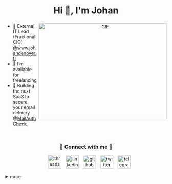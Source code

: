 <h1 align="center">Hi 👋, I'm Johan</h1>
<h3 align="center"></h3>

<a target="_blank" align="center">
  <img align="right" top="500" height="300" width="400" alt="GIF" src="https://media.giphy.com/media/SWoSkN6DxTszqIKEqv/giphy.gif">
</a>

- 🧠 External IT Lead (Fractional CIO) @www.johandenoyer.fr
- 🤝 I’m available for freelancing
- 👮 Building the next SaaS to secure your email delivery @<a href="https://github.com/MailAuthCheck-com">MailAuthCheck</a>


<br/>
<h3 align="center" > 🤝 Connect with me 🤝 </h3>

<p align="center">
 <div align="center"  class="icons-social" style="margin-left: 10px;">
  <a style="margin-left: 10px;" target="_blank" href="https://www.threads.net/@jdenoy"><img width="42" height="42" src="https://img.icons8.com/?size=60&id=oykyblY20T6o&format=png" alt="threads"/></a>
  <a style="margin-left: 10px;" target="_blank" href="https://linkedin.com/in/jdenoy"><img width="40" height="40" src="https://img.icons8.com/ios-filled/50/linkedin.png" alt="linkedin"/></a>
  <a style="margin-left: 10px;" target="_blank" href="https://github.com/jdenoy"><img width="40" height="40" src="https://img.icons8.com/ios-filled/50/github.png" alt="github"/></a>
  <a style="margin-left: 10px;" target="_blank" href="https://twitter.com/jdenoy"><img width="40" height="40" src="https://img.icons8.com/ios-filled/50/twitter.png" alt="twitter"/></a>
  <a style="margin-left: 10px;" target="_blank" href="https://t.me/jdenoy"><img width="40" height="40" src="https://img.icons8.com/ios-filled/50/telegram.png" alt="telegram"/></a>
 </div>
</p>




[//]: #!https://github.com/simple-icons/simple-icons/blob/master/slugs.md





<details>
<summary>more</summary>
  
# 💻 Tech Stack:
![Cursor](https://img.shields.io/badge/Cursor-%23121011.svg?style=flat&logo=Atom&logoColor=white)
![Atom](https://img.shields.io/badge/Atom-%2366595C.svg?style=flat&logo=Atom&logoColor=white) 
![visualstudiocode](https://img.shields.io/badge/Visual_Studio_Code-%230078D4.svg?style=flat&logo=visualstudiocode&logoColor=white) 

![Python](https://img.shields.io/badge/python-3670A0?style=flat&logo=python&logoColor=ffdd54) 
![PHP](https://img.shields.io/badge/php-%23777BB4.svg?style=flat&logo=php&logoColor=white) 
![Perl](https://img.shields.io/badge/perl-%2339457E.svg?style=flat&logo=perl&logoColor=white) 
![Go](https://img.shields.io/badge/go-%2300ADD8.svg?style=flat&logo=go&logoColor=white) 
![HTML5](https://img.shields.io/badge/html5-%23E34F26.svg?style=flat&logo=html5&logoColor=white) 
![Shell Script](https://img.shields.io/badge/shell_script-%23121011.svg?style=flat&logo=gnu-bash&logoColor=white) 

![AWS](https://img.shields.io/badge/AWS-%23FF9900.svg?style=flat&logo=amazon-aws&logoColor=white) 
![Cloudflare](https://img.shields.io/badge/Cloudflare-F38020?style=flat&logo=Cloudflare&logoColor=white) 
![exoscale](https://img.shields.io/badge/exoscale-%23DA291C.svg?style=flat&logo=exoscale&logoColor=white) 
![Google Cloud](https://img.shields.io/badge/Google%20Cloud-%234285F4.svg?style=flat&logo=google-cloud&logoColor=white) 
![Scaleway](https://img.shields.io/badge/SCALEWAY-%234f0599.svg?style=flat&logo=scaleway&logoColor=white) 
![ovh](https://img.shields.io/badge/ovh-%23002dbe.svg?style=flat&logo=ovh&logoColor=white) 

![N8N](https://img.shields.io/badge/N8N-white.svg?style=flat&logo=n8n&logoColor=red) 
![Make](https://img.shields.io/badge/Make-white.svg?style=flat&logo=make&logoColor=purple) 
![Zapier](https://img.shields.io/badge/Zapier-white.svg?style=flat&logo=n8n&logoColor=orange) 
![Home Assistant](https://img.shields.io/badge/Home-Assitant-white.svg?style=flat&logo=homeassistant&logoColor=lightblue)

![Apache](https://img.shields.io/badge/apache-%23D42029.svg?style=flat&logo=apache&logoColor=white) 
![Nginx](https://img.shields.io/badge/nginx-%23009639.svg?style=flat&logo=nginx&logoColor=white) 
![Proxmox](https://img.shields.io/badge/proxmox-%23009639.svg?style=flat&logo=proxmox&logoColor=white) 

![MongoDB](https://img.shields.io/badge/MongoDB-%234ea94b.svg?style=flat&logo=mongodb&logoColor=white) 
![MariaDB](https://img.shields.io/badge/MariaDB-003545?style=flat&logo=mariadb&logoColor=white) 
![SQLite](https://img.shields.io/badge/sqlite-%2307405e.svg?style=flat&logo=sqlite&logoColor=white) 
![Postgres](https://img.shields.io/badge/postgres-%23316192.svg?style=flat&logo=postgresql&logoColor=white) 
![MySQL](https://img.shields.io/badge/mysql-%2300f.svg?style=flat&logo=mysql&logoColor=white) 

![Ansible](https://img.shields.io/badge/ansible-%231A1918.svg?style=flat&logo=ansible&logoColor=white) 
![Arduino](https://img.shields.io/badge/-Arduino-00979D?style=flat&logo=Arduino&logoColor=white) 
![Docker](https://img.shields.io/badge/docker-%230db7ed.svg?style=flat&logo=docker&logoColor=white) 
![Terraform](https://img.shields.io/badge/terraform-%235835CC.svg?style=flat&logo=terraform&logoColor=white) 
![Raspberry Pi](https://img.shields.io/badge/-RaspberryPi-C51A4A?style=flat&logo=Raspberry-Pi) 
![Rancher](https://img.shields.io/badge/rancher-%230075A8.svg?style=flat&logo=rancher&logoColor=white) 
![Vagrant](https://img.shields.io/badge/vagrant-%231563FF.svg?style=flat&logo=vagrant&logoColor=white) 
![Postman](https://img.shields.io/badge/Postman-FF6C37?style=flat&logo=postman&logoColor=white) 
![Notion](https://img.shields.io/badge/Notion-%23000000.svg?style=flat&logo=notion&logoColor=white) 
![Kubernetes](https://img.shields.io/badge/kubernetes-%23326ce5.svg?style=flat&logo=kubernetes&logoColor=white) 
![Jira](https://img.shields.io/badge/jira-%230A0FFF.svg?style=flat&logo=jira&logoColor=white)
![OpenAI](https://img.shields.io/badge/openai-%230A0FFF.svg?style=flat&logo=openai)
![zsh](https://img.shields.io/badge/zsh-%230A0FFF.svg?style=flat&logo=zsh)

![ArchLinux](https://img.shields.io/badge/archlinux-%230A0FFF.svg?style=flat&logo=archlinux)
![debian](https://img.shields.io/badge/debian-%23A81D33.svg?style=flat&logo=debian)
![Ubuntu](https://img.shields.io/badge/ubuntu-%23E95420.svg?style=flat&logo=ubuntu)
![windows](https://img.shields.io/badge/Windows-%230078D6.svg?style=flat&logo=windows)
![mac-os](https://img.shields.io/badge/mac%20os-%23000000.svg?style=flat&logo=macos)
![esp8266](https://img.shields.io/badge/esp8266-%23000000.svg?style=flat&logo=espressif)

# 📊 GitHub Stats:
<p><img align="left" src="https://github-readme-stats.vercel.app/api/top-langs?username=jdenoy&show_icons=true&locale=en&layout=compact" alt="jdenoy" /></p>
<p>&nbsp;<img align="center" src="https://github-readme-stats.vercel.app/api?username=jdenoy&show_icons=true&locale=en" alt="jdenoy" /></p>
<p>&nbsp;<img src="https://github-trophies.vercel.app/?username=jdenoy&rank=SECRET,SSS,SS,S,AAA,AA,A&row=2&column=9&theme=vue"></p>

</details>
